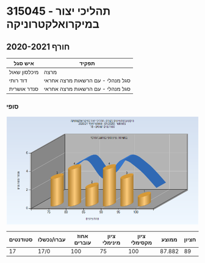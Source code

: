 # 315045 - תהליכי יצור במיקרואלקטרוניקה

## חורף 2020-2021

| איש סגל | תפקיד |
| ---- | ---- |
| מיכלסון שאול | מרצה |
| דוד רותי | סגל מנהלי - עם הרשאות מרצה אחראי |
| סנדר אושרית | סגל מנהלי - עם הרשאות מרצה אחראי |

### סופי

![202001 Finals](202001/Finals.png)

| סטודנטים | עברו/נכשלו | אחוז עוברים | ציון מינימלי | ציון מקסימלי | ממוצע | חציון |
| ---- | ---- | ---- | ---- | ---- | ---- | ---- |
| 17 | 17/0 | 100 | 75 | 100 | 87.882 | 89 |

